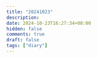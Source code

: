```yaml
---
title: "20241023"
description: 
date: 2024-10-23T16:27:34+08:00
hidden: false
comments: true
draft: false
tags: ["diary"]
---
```

